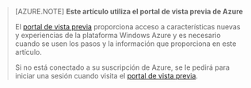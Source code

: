 
> [AZURE.NOTE] **Este artículo utiliza el portal de vista previa de Azure**
> 
> El [portal de vista previa](https://portal.azure.com/) proporciona acceso a características nuevas y experiencias de la plataforma Windows Azure y es necesario cuando se usen los pasos y la información que proporciona en este artículo.
> 
> Si no está conectado a su suscripción de Azure, se le pedirá para iniciar una sesión cuando visita el [portal de vista previa](https://portal.azure.com/).


